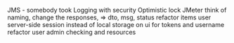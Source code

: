JMS - somebody took
Logging with security
Optimistic lock
JMeter
think of naming,
change the responses, => dto, msg, status
refactor items
user server-side session instead of local storage on ui for tokens and username
refactor user admin checking and resources